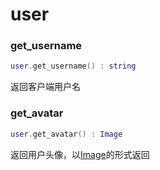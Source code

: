 # user

### get_username
```lua
user.get_username() : string
```
返回客户端用户名

### get_avatar
```lua
user.get_avatar() : Image
```
返回用户头像，以[Image](../objects/image.md)的形式返回